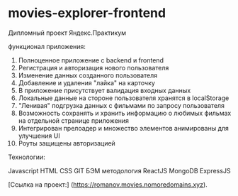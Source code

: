 # movies-explorer-frontend 
Дипломный проект Яндекс.Практикум 

функционал приложения:

1. Полноценное приложение с backend и frontend 
2. Регистрация и авторизация нового пользователя 
3. Изменение данных созданного пользователя 
4. Добавление и удаления "лайка" на карточку 
5. В приложение присутствует валидация входных данных 
6. Локальные данные на стороне пользователя хранятся в localStorage 
7. "Ленивая" подгрузка данных с фильмами по запросу пользователя 
8. Возможность сохранять и хранить информацию о любимых фильмах на отдельной странице приложения 
9. Интегрирован прелоадер и множество элементов анимированы для улучшения UI 
10. Роуты защищены авторизацией 
 
Технологии: 
 
Javascript 
HTML 
CSS 
GIT 
БЭМ методология 
ReactJS 
MongoDB 
ExpressJS 
 
[Ссылка на проект:] (https://romanov.movies.nomoredomains.xyz).